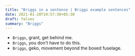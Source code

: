 ```yaml
---
title: "Briggs in a sentence | Briggs example sentences"
date: 2021-01-20T19:57:50+05:30
draft: falses
summary: "Briggs"
---
```

- `Briggs`, grant, get behind me.
- `Briggs`, you don't have to do this.
- `Briggs`, geko, movement beyond the boxed fuselage.
                 
